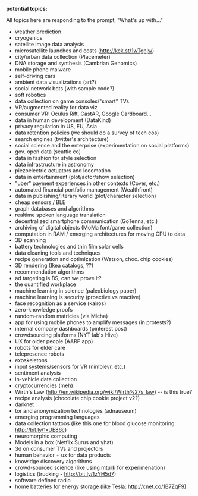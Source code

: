 __potential topics:__

All topics here are responding to the prompt, "What's up with..."

  * weather prediction
  * cryogenics
  * satellite image data analysis
  * microsatellite launches and costs (http://kck.st/1wTgnjw)
  * city/urban data collection (Placemeter)
  * DNA storage and synthesis (Cambrian Genomics)
  * mobile phone malware
  * self-driving cars
  * ambient data visualizations (art?)
  * social network bots (with sample code?)
  * soft robotics
  * data collection on game consoles/"smart" TVs
  * VR/augmented reality for data viz
  * consumer VR: Oculus Rift, CastAR, Google Cardboard...
  * data in human development (DataKind)
  * privacy regulation in US, EU, Asia
  * data retention policies (we should do a survey of tech cos)
  * search engines (twitter's architecture)
  * social science and the enterprise (experimentation on social platforms)
  * gov. open data (seattle co)
  * data in fashion for style selection
  * data infrastructure in astronomy
  * piezoelectric actuators and locomotion
  * data in entertainment (plot/actor/show selection)
  * "uber" payment experiences in other contexts (Cover, etc.)
  * automated financial portfolio management (Wealthfront)
  * data in publishing/literary world (plot/character selection)
  * cheap sensors / BLE
  * graph databases and algorithms
  * realtime spoken language translation
  * decentralized smartphone communication (GoTenna, etc.)
  * archiving of digital objects (MoMa font/game collection)
  * computation in RAM / emerging architectures for moving CPU to data
  * 3D scanning
  * battery technologies and thin film solar cells
  * data cleaning tools and techniques
  * recipe generation and optimization (Watson, choc. chip cookies)
  * 3D rendering (Ikea catalogs, ??)
  * recommendation algorithms
  * ad targeting is BS, can we prove it?
  * the quantified workplace
  * machine learning in science (paleobiology paper)
  * machine learning is security (proactive vs reactive)
  * face recognition as a service (kairos)
  * zero-knowledge proofs
  * random-random matricies (via Micha)
  * app for using mobile phones to amplify messages (in protests?)
  * internal company dashboards (pinterest post)
  * crowdsourcing platforms (NYT lab's Hive)
  * UX for older people (AARP app)
  * robots for elder care
  * telepresence robots
  * exoskeletons
  * input systems/sensors for VR (nimblevr, etc.)
  * sentiment analysis
  * in-vehicle data collection
  * cryptocurrencies (meh)
  * Wirth's Law (http://en.wikipedia.org/wiki/Wirth%27s_law) -- is this true?
  * recipe analysis (chocolate chip cookie project v2?)
  * darknet
  * tor and anonymization technologies (adnauseum)
  * emerging programming languages
  * data collection tattoos (like this one for blood glucose monitoring: http://bit.ly/1xUE86c)
  * neuromorphic computing
  * Models in a box (Netflix Surus and yhat)
  * 3d on consumer TVs and projectors
  * human behavior + ux for data products
  * knowldge discovery algorithms
  * crowd-sourced science (like using mturk for experimenation)
  * logistics (trucking - http://bit.ly/1zYH5d7)
  * software defined radio
  * home batteries for energy storage (like Tesla: http://cnet.co/1B7ZqF9)
